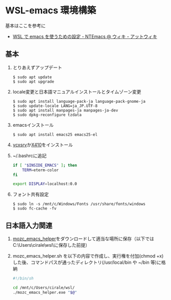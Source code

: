 # WSL-emacs 環境構築
基本はここを参考に
* [WSL で emacs を使うための設定 - NTEmacs @ ウィキ - アットウィキ](https://www49.atwiki.jp/ntemacs/pages/69.html)

## 基本

1. とりあえずアップデート

    ```
    $ sudo apt update
    $ sudo apt upgrade
    ```

2. locale変更と日本語マニュアルインストールとタイムゾーン変更

    ```
    $ sudo apt install language-pack-ja language-pack-gnome-ja
    $ sudo update-locale LANG=ja_JP.UTF-8
    $ sudo apt install manpages-ja manpages-ja-dev
    $ sudo dpkg-reconfigure tzdata
    ```

3. emacsインストール

    ```
    $ sudo apt install emacs25 emacs25-el
    ```

4. [vcxsrv](https://sourceforge.net/projects/vcxsrv/)か[X410](https://www.microsoft.com/ja-jp/p/x410/9nlp712zmn9q)をインストール

5. ~/.bashrcに追記

    ```bash
    if [ "$INSIDE_EMACS" ]; then
        TERM=eterm-color
    fi

    export DISPLAY=localhost:0.0
    ```

6. フォント共有設定

    ```
    $ sudo ln -s /mnt/c/Windows/Fonts /usr/share/fonts/windows
    $ sudo fc-cache -fv
    ```

## 日本語入力関連
1. [mozc_emacs_helper](https://github.com/smzht/mozc_emacs_helper)をダウンロードして適当な場所に保存（以下ではC:\Users\cirale\wsl\に保存した前提）

2. mozc_emacs_helper.sh を以下の内容で作成し、実行権を付加(chmod +x)した後、コマンドパスが通ったディレクトリ(/usr/local/bin や ~/bin 等)に格納

    ```bash
    #!/bin/sh

    cd /mnt/c/Users/cirale/wsl/
    ./mozc_emacs_helper.exe "$@"
    ```
